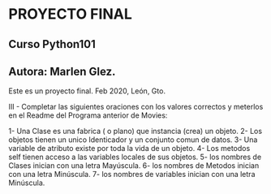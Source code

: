 # PROYECTO FINAL 

## Curso Python101

## Autora: Marlen Glez.

Este es un proyecto final.
Feb 2020, León, Gto.

III - Completar las siguientes oraciones con los valores correctos y meterlos en el Readme del Programa anterior de Movies:

1- Una Clase es una fabrica ( o plano) que instancia (crea) un objeto.
2- Los objetos tienen un unico Identicador y un conjunto comun de datos.
3- Una variable de atributo existe por toda la vida de un objeto.
4- Los metodos self tienen acceso a las variables locales de sus objetos.
5- los nombres de Clases inician con una letra Mayúscula.
6- los nombres de Metodos inician con una letra Minúscula. 
7- los nombres de variables inician con una letra Minúscula.